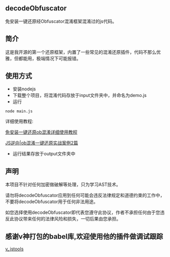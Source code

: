 ## decodeObfuscator

免安装一键还原经Obfuscator混淆框架混淆过的js代码。

## 简介

这是我开源的第一个还原框架，内置了一些常见的混淆还原插件，代码不那么优雅，但都能用，极端情况下可能报错。

## 使用方式

+ 安装nodejs
+ 下载整个项目，将混淆代码存放于input文件夹中，并命名为demo.js
+ 运行
```shell
node main.js
```
详细使用教程:

[免安装一键还原ob混淆详细使用教程](https://mp.weixin.qq.com/s/SPq9lccW9nXYREp1494bhg)

[JS逆向|ob混淆一键还原实战案例2篇](https://mp.weixin.qq.com/s/ibVmlHNIQjUcga4fYxmhCA)


+ 运行结果存放于output文件夹中


## 声明

本项目不针对任何加密做破解等处理，只为学习AST技术。

请勿将decodeObfuscator应用到任何可能会违反法律规定和道德约束的工作中，不要将decodeObfuscator用于任何非法用途。

如您选择使用decodeObfuscator即代表您遵守此协议，作者不承担任何由于您违反此协议带来任何的法律风险和损失，一切后果由您承担。

## 感谢v神打包的babel库,欢迎使用他的插件做调试跟踪

[v_jstools](https://github.com/cilame/v_jstools)


